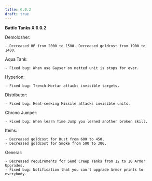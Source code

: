 ```yaml
---
title: 6.0.2
draft: true
---
```


**Battle Tanks X 6.0.2**

Demolosher:
```
- Decreased HP from 2000 to 1500. Decreased goldcost from 1900 to 1400.
```
Aqua Tank:
```
- Fixed bug: When use Gayser on netted unit is stops for ever.
```
Hyperion:
```
- Fixed bug: Trench-Mortar attacks invisible targets.
```
Distributor:
```
- Fixed bug: Heat-seeking Missile attacks invisible units.
```
Chrono Jumper:
```
- Fixed bug: When learn Time Jump you lerned another broken skill.
```
Items:
```
- Decreased goldcost for Dust from 600 to 450.
- Decreased goldcost for Smoke from 500 to 300.
```
General:
```
- Decreased requirements for Send Creep Tanks from 12 to 10 Armor Upgrades.
- Fixed bug: Notification that you can't upgrade Armor prints to everybody.
```